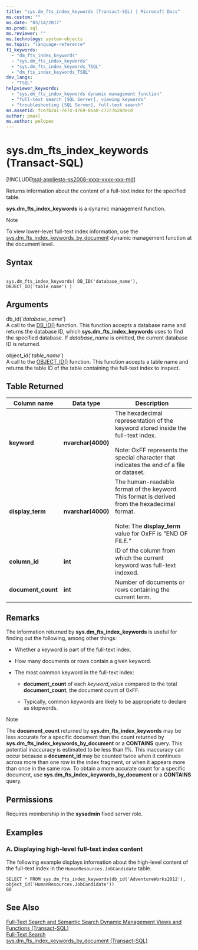 ```yaml
---
title: "sys.dm_fts_index_keywords (Transact-SQL) | Microsoft Docs"
ms.custom: ""
ms.date: "03/14/2017"
ms.prod: sql
ms.reviewer: ""
ms.technology: system-objects
ms.topic: "language-reference"
f1_keywords: 
  - "dm_fts_index_keywords"
  - "sys.dm_fts_index_keywords"
  - "sys.dm_fts_index_keywords_TSQL"
  - "dm_fts_index_keywords_TSQL"
dev_langs: 
  - "TSQL"
helpviewer_keywords: 
  - "sys.dm_fts_index_keywords dynamic management function"
  - "full-text search [SQL Server], viewing keywords"
  - "troubleshooting [SQL Server], full-text search"
ms.assetid: fce7b2a1-7e74-4769-86a8-c77c7628decd
author: pmasl 
ms.author: pelopes
---
```

# sys.dm_fts_index_keywords (Transact-SQL)
[!INCLUDE[tsql-appliesto-ss2008-xxxx-xxxx-xxx-md](../../includes/applies-to-version/sqlserver.md)]

  Returns information about the content of a full-text index for the specified table.  
  
 **sys.dm_fts_index_keywords** is a dynamic management function.  
  
> [!NOTE]  
>  To view lower-level full-text index information, use the [sys.dm_fts_index_keywords_by_document](../../relational-databases/system-dynamic-management-views/sys-dm-fts-index-keywords-by-document-transact-sql.md) dynamic management function at the document level.  
  
## Syntax  
  
```  
  
sys.dm_fts_index_keywords( DB_ID('database_name'), OBJECT_ID('table_name') )  
```  
  
## Arguments  
 db_id('*database_name*')  
 A call to the [DB_ID()](../../t-sql/functions/db-id-transact-sql.md) function. This function accepts a database name and returns the database ID, which **sys.dm_fts_index_keywords** uses to find the specified database. If *database_name* is omitted, the current database ID is returned.  
  
 object_id('*table_name*')  
 A call to the [OBJECT_ID()](../../t-sql/functions/object-id-transact-sql.md) function. This function accepts a table name and returns the table ID of the table containing the full-text index to inspect.  
  
## Table Returned  
  
|Column name|Data type|Description|  
|-----------------|---------------|-----------------|  
|**keyword**|**nvarchar(4000)**|The hexadecimal representation of the keyword stored inside the full-text index.<br /><br /> Note: OxFF represents the special character that indicates the end of a file or dataset.|  
|**display_term**|**nvarchar(4000)**|The human-readable format of the keyword. This format is derived from the hexadecimal format.<br /><br /> Note: The **display_term** value for OxFF is "END OF FILE."|  
|**column_id**|**int**|ID of the column from which the current keyword was full-text indexed.|  
|**document_count**|**int**|Number of documents or rows containing the current term.|  
  
## Remarks  
 The information returned by **sys.dm_fts_index_keywords** is useful for finding out the following, among other things:  
  
-   Whether a keyword is part of the full-text index.  
  
-   How many documents or rows contain a given keyword.  
  
-   The most common keyword in the full-text index:  
  
    -   **document_count** of each *keyword_value* compared to the total **document_count**, the document count of 0xFF.  
  
    -   Typically, common keywords are likely to be appropriate to declare as stopwords.  
  
> [!NOTE]  
>  The **document_count** returned by **sys.dm_fts_index_keywords** may be less accurate for a specific document than the count returned by **sys.dm_fts_index_keywords_by_document** or a **CONTAINS** query. This potential inaccuracy is estimated to be less than 1%. This inaccuracy can occur because a **document_id** may be counted twice when it continues across more than one row in the index fragment, or when it appears more than once in the same row. To obtain a more accurate count for a specific document, use **sys.dm_fts_index_keywords_by_document** or a **CONTAINS** query.  
  
## Permissions  
 Requires membership in the **sysadmin** fixed server role.  
  
## Examples  
  
### A. Displaying high-level full-text index content  
 The following example displays information about the high-level content of the full-text index in the `HumanResources.JobCandidate` table.  
  
```  
SELECT * FROM sys.dm_fts_index_keywords(db_id('AdventureWorks2012'), object_id('HumanResources.JobCandidate'))  
GO  
```  
  
## See Also  
 [Full-Text Search and Semantic Search Dynamic Management Views and Functions &#40;Transact-SQL&#41;](../../relational-databases/system-dynamic-management-views/full-text-and-semantic-search-dynamic-management-views-functions.md)   
 [Full-Text Search](../../relational-databases/search/full-text-search.md)   
 [sys.dm_fts_index_keywords_by_document &#40;Transact-SQL&#41;](../../relational-databases/system-dynamic-management-views/sys-dm-fts-index-keywords-by-document-transact-sql.md)  
  
  
